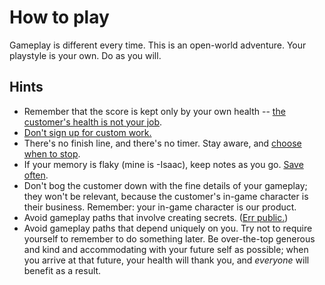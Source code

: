 # How to play

Gameplay is different every time. This is an open-world adventure. Your playstyle is your own. Do as you will.

## Hints

* Remember that the score is kept only by your own health -- [the customer's health is not your job](the-customers-health-is-not-your-job.md).
* [Don't sign up for custom work.](no-custom-work.md)
* There's no finish line, and there's no timer. Stay aware, and [choose when to stop](when-to-stop.md).
* If your memory is flaky (mine is -Isaac), keep notes as you go. [Save often](../3-save/).
* Don't bog the customer down with the fine details of your gameplay; they won't be relevant, because the customer's in-game character is their business. Remember: your in-game character is our product.
* Avoid gameplay paths that involve creating secrets. ([Err public.](../../publishing.md))
* Avoid gameplay paths that depend uniquely on you. Try not to require yourself to remember to do something later. Be over-the-top generous and kind and accommodating with your future self as possible; when you arrive at that future, your health will thank you, and _everyone_ will benefit as a result.
